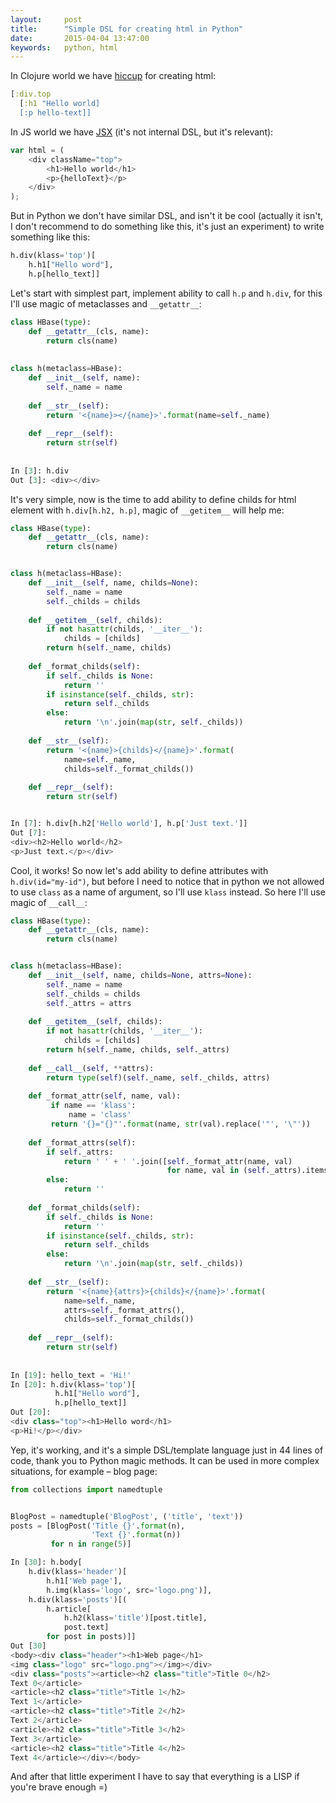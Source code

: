 ```yaml
---
layout:     post
title:      "Simple DSL for creating html in Python"
date:       2015-04-04 13:47:00
keywords:   python, html
---
```


In Clojure world we have [hiccup](https://github.com/weavejester/hiccup) for creating html:

```clojure
[:div.top
  [:h1 "Hello world]
  [:p hello-text]]
```

In JS world we have [JSX](https://facebook.github.io/react/docs/jsx-in-depth.html) (it's not internal DSL, but it's relevant):

```js
var html = (
    <div className="top">
        <h1>Hello world</h1>
        <p>{helloText}</p>
    </div>
);
```

But in Python we don't have similar DSL, and isn't it be cool
(actually it isn't, I don't recommend to do something like this,
it's just an experiment) to write something like this:
 
```python
h.div(klass='top')[
    h.h1["Hello word"],
    h.p[hello_text]]
```

Let's start with simplest part, implement ability to call `h.p` and
`h.div`, for this I'll use magic of metaclasses and `__getattr__`:

```python
class HBase(type):
    def __getattr__(cls, name):
        return cls(name)
        
        
class h(metaclass=HBase):
    def __init__(self, name):
        self._name = name
        
    def __str__(self):
        return '<{name}></{name}>'.format(name=self._name)
        
    def __repr__(self):
        return str(self)
        
        
In [3]: h.div
Out [3]: <div></div>
```

It's very simple, now is the time to add ability to define
childs for html element with `h.div[h.h2, h.p]`, magic of `__getitem__`
will help me:

```python
class HBase(type):
    def __getattr__(cls, name):
        return cls(name)


class h(metaclass=HBase):
    def __init__(self, name, childs=None):
        self._name = name
        self._childs = childs
        
    def __getitem__(self, childs):
        if not hasattr(childs, '__iter__'):
            childs = [childs]
        return h(self._name, childs)
        
    def _format_childs(self):
        if self._childs is None:
            return ''
        if isinstance(self._childs, str):
            return self._childs
        else:
            return '\n'.join(map(str, self._childs))
        
    def __str__(self):
        return '<{name}>{childs}</{name}>'.format(
            name=self._name,
            childs=self._format_childs())
            
    def __repr__(self):
        return str(self)


In [7]: h.div[h.h2['Hello world'], h.p['Just text.']]
Out [7]:
<div><h2>Hello world</h2>
<p>Just text.</p></div>
```

Cool, it works! So now let's add ability to define attributes
with `h.div(id="my-id")`, but before I need to notice that in
python we not allowed to use `class` as a name of argument,
so I'll use `klass` instead. So here I'll use magic of `__call__`:

```python
class HBase(type):
    def __getattr__(cls, name):
        return cls(name)


class h(metaclass=HBase):
    def __init__(self, name, childs=None, attrs=None):
        self._name = name
        self._childs = childs
        self._attrs = attrs
        
    def __getitem__(self, childs):
        if not hasattr(childs, '__iter__'):
            childs = [childs]
        return h(self._name, childs, self._attrs)
        
    def __call__(self, **attrs):
        return type(self)(self._name, self._childs, attrs)
        
    def _format_attr(self, name, val):
         if name == 'klass':
             name = 'class'
         return '{}="{}"'.format(name, str(val).replace('"', '\"'))
        
    def _format_attrs(self):
        if self._attrs:
            return ' ' + ' '.join([self._format_attr(name, val)
                                   for name, val in (self._attrs).items()])
        else:
            return ''
        
    def _format_childs(self):
        if self._childs is None:
            return ''
        if isinstance(self._childs, str):
            return self._childs
        else:
            return '\n'.join(map(str, self._childs))
        
    def __str__(self):
        return '<{name}{attrs}>{childs}</{name}>'.format(
            name=self._name,
            attrs=self._format_attrs(),
            childs=self._format_childs())
            
    def __repr__(self):
        return str(self)
            
            
In [19]: hello_text = 'Hi!'
In [20]: h.div(klass='top')[
          h.h1["Hello word"],
          h.p[hello_text]]
Out [20]:
<div class="top"><h1>Hello word</h1>
<p>Hi!</p></div>
```

Yep, it's working, and it's a simple DSL/template language just in
44 lines of code, thank you to Python magic methods. It can be used
in more complex situations, for example &ndash; blog page:

```python
from collections import namedtuple


BlogPost = namedtuple('BlogPost', ('title', 'text'))
posts = [BlogPost('Title {}'.format(n),
                  'Text {}'.format(n))
         for n in range(5)]

In [30]: h.body[
    h.div(klass='header')[
        h.h1['Web page'],
        h.img(klass='logo', src='logo.png')],
    h.div(klass='posts')[(
        h.article[
            h.h2(klass='title')[post.title],
            post.text]
        for post in posts)]]
Out [30]
<body><div class="header"><h1>Web page</h1>
<img class="logo" src="logo.png"></img></div>
<div class="posts"><article><h2 class="title">Title 0</h2>
Text 0</article>
<article><h2 class="title">Title 1</h2>
Text 1</article>
<article><h2 class="title">Title 2</h2>
Text 2</article>
<article><h2 class="title">Title 3</h2>
Text 3</article>
<article><h2 class="title">Title 4</h2>
Text 4</article></div></body>
```

And after that little experiment I have to say that
everything is a LISP if you're brave enough =)
